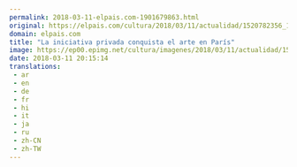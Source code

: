 ```yaml
---
permalink: 2018-03-11-elpais.com-1901679863.html
original: https://elpais.com/cultura/2018/03/11/actualidad/1520782356_172564.html#?ref=rss&format=simple&link=link
domain: elpais.com
title: "La iniciativa privada conquista el arte en París"
image: https://ep00.epimg.net/cultura/imagenes/2018/03/11/actualidad/1520782356_172564_1520782498_rrss_normal.jpg
date: 2018-03-11 20:15:14
translations: 
 - ar
 - en
 - de
 - fr
 - hi
 - it
 - ja
 - ru
 - zh-CN
 - zh-TW
---
```


